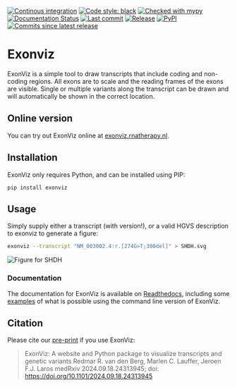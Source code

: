 [![Continous integration](https://github.com/DCRT-LUMC/exonviz/actions/workflows/ci.yml/badge.svg)](https://github.com/DCRT-LUMC/exonviz/actions/workflows/ci.yml)
[![Code style: black](https://img.shields.io/badge/code%20style-black-000000.svg)](https://github.com/psf/black)
[![Checked with mypy](http://www.mypy-lang.org/static/mypy_badge.svg)](http://mypy-lang.org/)
[![Documentation Status](https://readthedocs.org/projects/exonviz/badge/?version=latest)](https://exonviz.readthedocs.io/en/latest/?badge=latest)
[![Last commit](https://img.shields.io/github/last-commit/DCRT-LUMC/exonviz.svg)](https://img.shields.io/github/last-commit/DCRT-LUMC/exonviz.svg)
[![Release](https://img.shields.io/github/release/DCRT-LUMC/exonviz.svg)](https://img.shields.io/github/release/DCRT-LUMC/exonviz.svg)
[![PyPI](https://img.shields.io/pypi/v/exonviz.svg)](https://img.shields.io/pypi/v/exonviz.svg)
[![Commits since latest release](https://img.shields.io/github/commits-since/DCRT-LUMC/exonviz/latest)](https://img.shields.io/github/commits-since/DCRT-LUMC/exonviz/latest)

# Exonviz
ExonViz is a simple tool to draw transcripts that include coding
and non-coding regions. All exons are to scale and the reading frames of the
exons are visible. Single or multiple variants along the transcript can be
drawn and will automatically be shown in the correct location.

## Online version
You can try out ExonViz online at [exonviz.rnatherapy.nl](https://exonviz.rnatherapy.nl).

## Installation
ExonViz only requires Python, and can be installed using PIP:
```
pip install exonviz
```

## Usage
Simply supply either a transcript (with version!), or a valid HGVS description
to exonviz to generate a figure:

```bash
exonviz --transcript "NM_003002.4:r.[274G>T;300del]" > SHDH.svg
```
![Figure for SHDH](https://exonviz.readthedocs.io/en/latest/_images/SDHD.svg)

### Documentation
The documentation for ExonViz is available on
[Readthedocs](https://exonviz.readthedocs.org), including some
[examples](https://exonviz.readthedocs.io/en/latest/examples.html) of what is
possible using the command line version of ExonViz.


## Citation
Please cite our [pre-print](https://www.medrxiv.org/content/10.1101/2024.09.18.24313945v1) if you use ExonViz:

>ExonViz: A website and Python package to visualize transcripts and genetic variants
>Redmar R. van den Berg, Marlen C. Lauffer, Jeroen F.J. Laros
>medRxiv 2024.09.18.24313945; doi: https://doi.org/10.1101/2024.09.18.24313945
